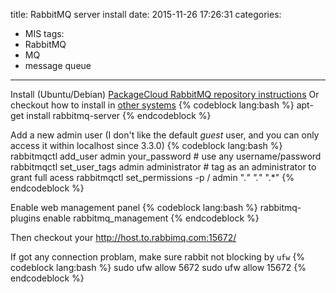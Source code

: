 title: RabbitMQ server install
date: 2015-11-26 17:26:31
categories:
- MIS
tags:
- RabbitMQ
- MQ
- message queue
---
Install (Ubuntu/Debian)
[PackageCloud RabbitMQ repository instructions](https://packagecloud.io/rabbitmq/rabbitmq-server/install)
Or checkout how to install in [other systems](https://www.rabbitmq.com/download.html)
{% codeblock lang:bash %}
apt-get install rabbitmq-server
{% endcodeblock %}

Add a new admin user (I don't like the default _guest_ user, and you can only access it within localhost since 3.3.0)
{% codeblock lang:bash %}
rabbitmqctl add_user admin your_password # use any username/password
rabbitmqctl set_user_tags admin administrator # tag as an administrator to grant full acess
rabbitmqctl set_permissions -p / admin ".*" ".*" ".*"
{% endcodeblock %}

Enable web management panel
{% codeblock lang:bash %}
rabbitmq-plugins enable rabbitmq_management
{% endcodeblock %}

Then checkout your http://host.to.rabbimq.com:15672/

If got any connection problam, make sure rabbit not blocking by `ufw`
{% codeblock lang:bash %}
sudo ufw allow 5672
sudo ufw allow 15672
{% endcodeblock %}